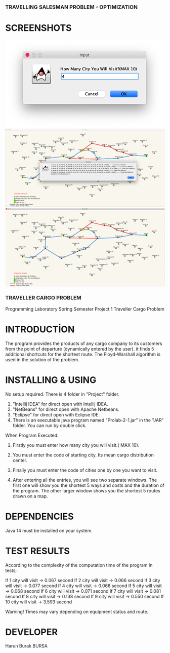 ### TRAVELLING SALESMAN PROBLEM - OPTIMIZATION ###


# SCREENSHOTS #
![Alt text](https://github.com/1hbb/TSP-Optimization/blob/master/screenshots/Ekran%20Resmi%202020-05-22%2013.22.03.png "3")
![Alt text](https://github.com/1hbb/TSP-Optimization/blob/master/screenshots/Ekran%20Resmi%202020-05-22%2013.20.08.png "1")
![Alt text](https://github.com/1hbb/TSP-Optimization/blob/master/screenshots/Ekran%20Resmi%202020-05-22%2013.20.27.png "2")



### TRAVELLER CARGO PROBLEM ###

Programming Laboratory Spring Semester Project 1 Traveller Cargo Problem 

# INTRODUCTİON #


The program provides the products of any cargo company to its customers from the point of departure (dynamically entered by the user).
it finds 5 additional shortcuts for the shortest route. The Floyd-Warshall algorithm is used in the solution of the problem.




# INSTALLING & USING #


No setup required. There is 4 folder in "Project" folder.

1) "Intellij IDEA" for direct open with Intellij IDEA.
2) "NetBeans" for direct open with Apache Netbeans.
3) "Eclipse" for direct open with Eclipse IDE.
4) There is an executable java program named "Prolab-2-1.jar" in the "JAR" folder. 
   You can run by double click.
    


When Program Executed:
1) Firstly you must enter how many city you will visit.( MAX 10).  

2) You must enter the code of starting city. Its mean cargo distribution center.

3) Finally you must enter the code of cities one by one you want to visit.

4) After entering all the entries, you will see two separate windows.
   The first one will show you the shortest 5 ways and costs and the duration of the program.
   The other larger window shows you the shortest 5 routes drawn on a map.




# DEPENDENCIES #


Java 14 must be installed on your system. 



# TEST RESULTS #

According to the complexity of the computation time of the program In tests;

If 1 city will visit -> 0.067 second
If 2 city will visit -> 0.066 second
If 3 city will visit -> 0.077 second
If 4 city will visit -> 0.068 second
If 5 city will visit -> 0.068 second
If 6 city will visit -> 0.071 second
If 7 city will visit -> 0.081 second 
If 8 city will visit -> 0.138 second 
If 9 city will visit -> 0.550 second
If 10 city will visit -> 3.593 second

Warning! Times may vary depending on equipment status and route.


# DEVELOPER #

Harun Burak BURSA
